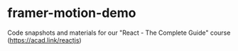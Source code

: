 # framer-motion-demo
Code snapshots and materials for our "React - The Complete Guide" course (https://acad.link/reactjs)
